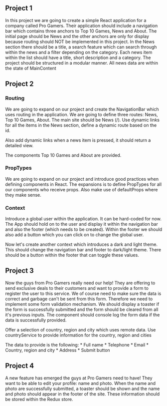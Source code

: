 ## Project 1
In this project we are going to create a simple React application for a company called Pro Gamers. Their application should include a navigation bar which contains three anchors to Top 10 Games, News and About. The initial page should be News and the other anchors are only for display because routing should NOT be implemented in this project. In the News section there should be a title, a search feature which can search through within the news and a filter depending on the category. Each news item within the list should have a title, short description and a category. The project should be structured in a modular manner. All news data are within the state of MainContent

## Project 2

### Routing
We are going to expand on our project and create the NavigationBar which uses routing in the application. We are going to define three routes: News, Top 10 Games, About. The main site should be News (/). Use dynamic links for all the items in the News section, define a dynamic route based on the id.

Also add dynamic links when a news item is pressed, it should return a detailed view.

The components Top 10 Games and About are provided.

### PropTypes
We are going to expand on our project and introduce good practices when defining components in React. The expansions is to define PropTypes for all our components who receive props. Also make use of defaultProps where they make sense.

### Context
Introduce a global user within the application. It can be hard-coded for now. The App should hold on to the user and display it within the navigation bar and also the footer (which needs to be created). Within the footer we should also add a button which you can click on to change the global user.

Now let's create another context which introduces a dark and light theme. This should change the navigation bar and footer to dark/light theme. There should be a button within the footer that can toggle these values.

## Project 3
Now the guys from Pro Gamers really need our help! They are offering to send exclusive deals to their customers and want to provide a form to register the user to this service. We of course need to make sure the data is correct and garbage can't be sent from this form. Therefore we need to implement some form validation mechanism. We should display a toaster if the form is successfully submitted and the form should be cleared from all it's previous inputs. The component should console log the form data if the data is successfully provided.

Offer a selection of country, region and city which uses remote data. Use countryService to provide information for the country, region and cities

The data to provide is the following:
    * Full name
    * Telephone
    * Email
    * Country, region and city
    * Address
    * Submit button

## Project 4
A new feature has emerged the guys at Pro Gamers need to have! They want to be able to edit your profile: name and photo. When the name and photo are successfully submitted, a toaster should be shown and the name and photo should appear in the footer of the site. These information should be stored within the Redux store.
